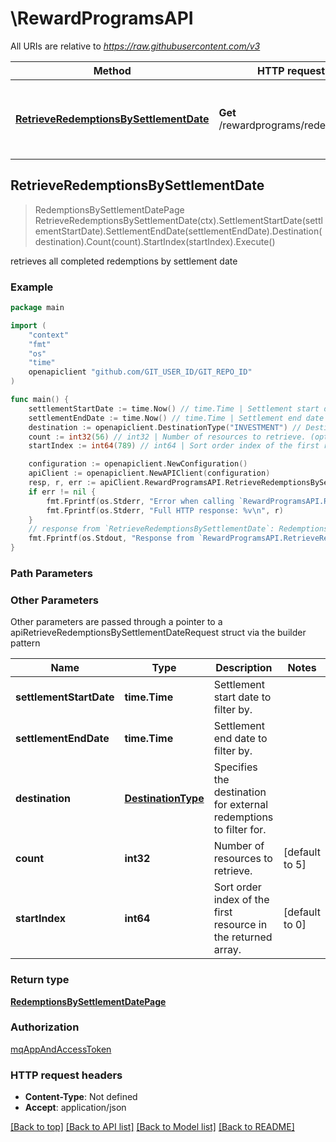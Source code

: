 # \RewardProgramsAPI

All URIs are relative to *https://raw.githubusercontent.com/v3*

Method | HTTP request | Description
------------- | ------------- | -------------
[**RetrieveRedemptionsBySettlementDate**](RewardProgramsAPI.md#RetrieveRedemptionsBySettlementDate) | **Get** /rewardprograms/redemptions | retrieves all completed redemptions by settlement date



## RetrieveRedemptionsBySettlementDate

> RedemptionsBySettlementDatePage RetrieveRedemptionsBySettlementDate(ctx).SettlementStartDate(settlementStartDate).SettlementEndDate(settlementEndDate).Destination(destination).Count(count).StartIndex(startIndex).Execute()

retrieves all completed redemptions by settlement date



### Example

```go
package main

import (
	"context"
	"fmt"
	"os"
    "time"
	openapiclient "github.com/GIT_USER_ID/GIT_REPO_ID"
)

func main() {
	settlementStartDate := time.Now() // time.Time | Settlement start date to filter by.
	settlementEndDate := time.Now() // time.Time | Settlement end date to filter by.
	destination := openapiclient.DestinationType("INVESTMENT") // DestinationType | Specifies the destination for external redemptions to filter for. (optional)
	count := int32(56) // int32 | Number of resources to retrieve. (optional) (default to 5)
	startIndex := int64(789) // int64 | Sort order index of the first resource in the returned array. (optional) (default to 0)

	configuration := openapiclient.NewConfiguration()
	apiClient := openapiclient.NewAPIClient(configuration)
	resp, r, err := apiClient.RewardProgramsAPI.RetrieveRedemptionsBySettlementDate(context.Background()).SettlementStartDate(settlementStartDate).SettlementEndDate(settlementEndDate).Destination(destination).Count(count).StartIndex(startIndex).Execute()
	if err != nil {
		fmt.Fprintf(os.Stderr, "Error when calling `RewardProgramsAPI.RetrieveRedemptionsBySettlementDate``: %v\n", err)
		fmt.Fprintf(os.Stderr, "Full HTTP response: %v\n", r)
	}
	// response from `RetrieveRedemptionsBySettlementDate`: RedemptionsBySettlementDatePage
	fmt.Fprintf(os.Stdout, "Response from `RewardProgramsAPI.RetrieveRedemptionsBySettlementDate`: %v\n", resp)
}
```

### Path Parameters



### Other Parameters

Other parameters are passed through a pointer to a apiRetrieveRedemptionsBySettlementDateRequest struct via the builder pattern


Name | Type | Description  | Notes
------------- | ------------- | ------------- | -------------
 **settlementStartDate** | **time.Time** | Settlement start date to filter by. | 
 **settlementEndDate** | **time.Time** | Settlement end date to filter by. | 
 **destination** | [**DestinationType**](DestinationType.md) | Specifies the destination for external redemptions to filter for. | 
 **count** | **int32** | Number of resources to retrieve. | [default to 5]
 **startIndex** | **int64** | Sort order index of the first resource in the returned array. | [default to 0]

### Return type

[**RedemptionsBySettlementDatePage**](RedemptionsBySettlementDatePage.md)

### Authorization

[mqAppAndAccessToken](../README.md#mqAppAndAccessToken)

### HTTP request headers

- **Content-Type**: Not defined
- **Accept**: application/json

[[Back to top]](#) [[Back to API list]](../README.md#documentation-for-api-endpoints)
[[Back to Model list]](../README.md#documentation-for-models)
[[Back to README]](../README.md)

